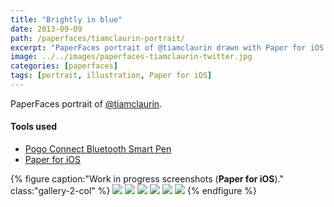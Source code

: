 ```yaml
---
title: "Brightly in blue"
date: 2013-09-09
path: /paperfaces/tiamclaurin-portrait/
excerpt: "PaperFaces portrait of @tiamclaurin drawn with Paper for iOS on an iPad."
image: ../../images/paperfaces-tiamclaurin-twitter.jpg
categories: [paperfaces]
tags: [portrait, illustration, Paper for iOS]
---
```


PaperFaces portrait of [@tiamclaurin](https://twitter.com/tiamclaurin).

#### Tools used

- [Pogo Connect Bluetooth Smart Pen](https://www.amazon.com/gp/product/B009K448L4/ref=as_li_ss_tl?ie=UTF8&camp=1789&creative=390957&creativeASIN=B009K448L4&linkCode=as2&tag=mademist-20)
- [Paper for iOS](https://paper.bywetransfer.com/)

{% figure caption:"Work in progress screenshots (**Paper for iOS**)." class:"gallery-2-col" %}
[![](../../images/paperfaces-tiamclaurin-process-1-600.jpg)](../../images/paperfaces-tiamclaurin-process-1-lg.jpg)
[![](../../images/paperfaces-tiamclaurin-process-2-600.jpg)](../../images/paperfaces-tiamclaurin-process-2-lg.jpg)
[![](../../images/paperfaces-tiamclaurin-process-3-600.jpg)](../../images/paperfaces-tiamclaurin-process-3-lg.jpg)
[![](../../images/paperfaces-tiamclaurin-process-4-600.jpg)](../../images/paperfaces-tiamclaurin-process-4-lg.jpg)
[![](../../images/paperfaces-tiamclaurin-process-5-600.jpg)](../../images/paperfaces-tiamclaurin-process-5-lg.jpg)
[![](../../images/paperfaces-tiamclaurin-process-6-600.jpg)](../../images/paperfaces-tiamclaurin-process-6-lg.jpg)
{% endfigure %}
